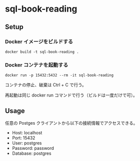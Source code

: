 # sql-book-reading

## Setup

### Docker イメージをビルドする

```
docker build -t sql-book-reading .
```

### Docker コンテナを起動する

```
docker run -p 15432:5432 --rm -it sql-book-reading
```

コンテナの停止、破棄は Ctrl + C で行う。

再起動は同じ docker run コマンドで行う（ビルドは一度だけで可）。

## Usage

任意の Postges クライアントから以下の接続情報でアクセスできる。

* Host: localhost
* Port: 15432
* User: postgres
* Password: password
* Database: postgres